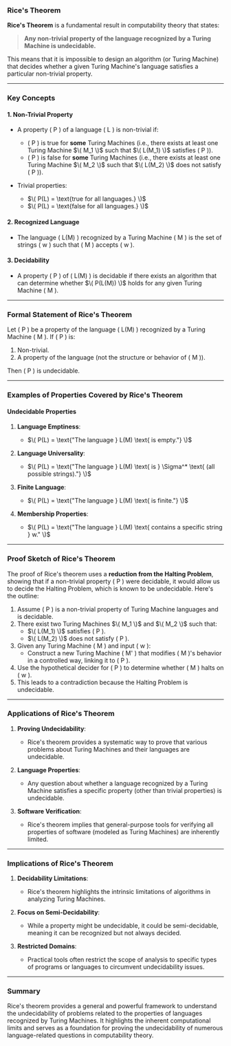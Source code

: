 ### **Rice's Theorem**

**Rice's Theorem** is a fundamental result in computability theory that states:  

> **Any non-trivial property of the language recognized by a Turing Machine is undecidable.**

This means that it is impossible to design an algorithm (or Turing Machine) that decides whether a given Turing Machine's language satisfies a particular non-trivial property.

---

### **Key Concepts**

#### **1. Non-Trivial Property**
- A property \( P \) of a language \( L \) is non-trivial if:
  - \( P \) is true for **some** Turing Machines (i.e., there exists at least one Turing Machine $\( M_1 \)$ such that $\( L(M_1) \)$ satisfies \( P \)).
  - \( P \) is false for **some** Turing Machines (i.e., there exists at least one Turing Machine $\( M_2 \)$ such that $\( L(M_2) \)$ does not satisfy \( P \)).

- Trivial properties:
  - $\( P(L) = \text{true for all languages.} \)$
  - $\( P(L) = \text{false for all languages.} \)$

#### **2. Recognized Language**
- The language \( L(M) \) recognized by a Turing Machine \( M \) is the set of strings \( w \) such that \( M \) accepts \( w \).

#### **3. Decidability**
- A property \( P \) of \( L(M) \) is decidable if there exists an algorithm that can determine whether $\( P(L(M)) \)$ holds for any given Turing Machine \( M \).

---

### **Formal Statement of Rice's Theorem**
Let \( P \) be a property of the language \( L(M) \) recognized by a Turing Machine \( M \). If \( P \) is:
1. Non-trivial.
2. A property of the language (not the structure or behavior of \( M \)).

Then \( P \) is undecidable.

---

### **Examples of Properties Covered by Rice's Theorem**

#### **Undecidable Properties**
1. **Language Emptiness**:  
   - $\( P(L) = \text{"The language } L(M) \text{ is empty."} \)$

2. **Language Universality**:  
   - $\( P(L) = \text{"The language } L(M) \text{ is } \Sigma^* \text{ (all possible strings)."} \)$

3. **Finite Language**:  
   - $\( P(L) = \text{"The language } L(M) \text{ is finite."} \)$

4. **Membership Properties**:  
   - $\( P(L) = \text{"The language } L(M) \text{ contains a specific string } w." \)$

---

### **Proof Sketch of Rice's Theorem**

The proof of Rice's theorem uses a **reduction from the Halting Problem**, showing that if a non-trivial property \( P \) were decidable, it would allow us to decide the Halting Problem, which is known to be undecidable. Here's the outline:

1. Assume \( P \) is a non-trivial property of Turing Machine languages and is decidable.
2. There exist two Turing Machines $\( M_1 \)$ and $\( M_2 \)$ such that:
   - $\( L(M_1) \)$ satisfies \( P \).
   - $\( L(M_2) \)$ does not satisfy \( P \).
3. Given any Turing Machine \( M \) and input \( w \):
   - Construct a new Turing Machine \( M' \) that modifies \( M \)'s behavior in a controlled way, linking it to \( P \).
4. Use the hypothetical decider for \( P \) to determine whether \( M \) halts on \( w \).
5. This leads to a contradiction because the Halting Problem is undecidable.

---

### **Applications of Rice's Theorem**

1. **Proving Undecidability**:
   - Rice's theorem provides a systematic way to prove that various problems about Turing Machines and their languages are undecidable.

2. **Language Properties**:
   - Any question about whether a language recognized by a Turing Machine satisfies a specific property (other than trivial properties) is undecidable.

3. **Software Verification**:
   - Rice's theorem implies that general-purpose tools for verifying all properties of software (modeled as Turing Machines) are inherently limited.

---

### **Implications of Rice's Theorem**

1. **Decidability Limitations**:
   - Rice's theorem highlights the intrinsic limitations of algorithms in analyzing Turing Machines.

2. **Focus on Semi-Decidability**:
   - While a property might be undecidable, it could be semi-decidable, meaning it can be recognized but not always decided.

3. **Restricted Domains**:
   - Practical tools often restrict the scope of analysis to specific types of programs or languages to circumvent undecidability issues.

---

### **Summary**

Rice's theorem provides a general and powerful framework to understand the undecidability of problems related to the properties of languages recognized by Turing Machines. It highlights the inherent computational limits and serves as a foundation for proving the undecidability of numerous language-related questions in computability theory.
